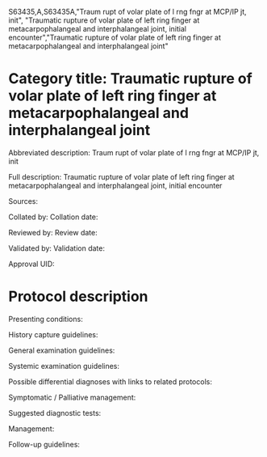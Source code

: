 S63435,A,S63435A,"Traum rupt of volar plate of l rng fngr at MCP/IP jt, init", "Traumatic rupture of volar plate of left ring finger at metacarpophalangeal and interphalangeal joint, initial encounter","Traumatic rupture of volar plate of left ring finger at metacarpophalangeal and interphalangeal joint"
# Category title: Traumatic rupture of volar plate of left ring finger at metacarpophalangeal and interphalangeal joint

Abbreviated description: Traum rupt of volar plate of l rng fngr at MCP/IP jt, init

Full description: Traumatic rupture of volar plate of left ring finger at metacarpophalangeal and interphalangeal joint, initial encounter

Sources:

Collated by:
Collation date:

Reviewed by:
Review date:

Validated by:
Validation date:

Approval UID:

# Protocol description

Presenting conditions:

History capture guidelines:

General examination guidelines:

Systemic examination guidelines:

Possible differential diagnoses with links to related protocols:

Symptomatic / Palliative management:

Suggested diagnostic tests:

Management:

Follow-up guidelines:
